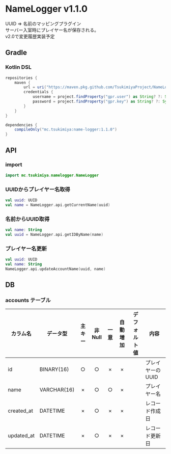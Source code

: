 # NameLogger v1.1.0
UUID ⇒ 名前のマッピングプラグイン  
サーバー入室時にプレイヤー名が保存される。  
v2.0で変更履歴実装予定

## Gradle
### Kotlin DSL
```gradle
repositories {
    maven {
        url = uri("https://maven.pkg.github.com/TsukimiyaProject/NameLogger")
        credentials {
            username = project.findProperty("gpr.user") as String? ?: System.getenv("GITHUB_ACTOR")
            password = project.findProperty("gpr.key") as String? ?: System.getenv("GITHUB_TOKEN")
        }
    }
}

dependencies {
    compileOnly("mc.tsukimiya:name-logger:1.1.0")
}
```

## API
### import
```kotlin
import mc.tsukimiya.namelogger.NameLogger
```

### UUIDからプレイヤー名取得
```kotlin
val uuid: UUID
val name = NameLogger.api.getCurrentName(uuid)
```

### 名前からUUID取得
```kotlin
val name: String
val uuid = NameLogger.api.getIDByName(name)
```

### プレイヤー名更新
```kotlin
val uuid: UUID
val name: String
NameLogger.api.updateAccountName(uuid, name)
```

## DB
### accounts テーブル
| カラム名 | データ型 | 主キー | 非Null | 一意 | 自動増加 | デフォルト値 | 内容 |
| --- | --- | :---: | :---: | :---: | :---: | --- | --- |
| id | BINARY(16) | ○ | ○ | × | × | | プレイヤーのUUID |
| name | VARCHAR(16) | × | ○ | ○ | × | | プレイヤー名 |
| created_at | DATETIME | × | ○ | × | × | | レコード作成日 |
| updated_at | DATETIME | × | ○ | × | × | | レコード更新日 |

